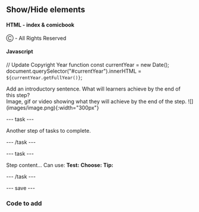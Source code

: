 ## Show/Hide elements

#### HTML - index & comicbook
<footer>
            <p> Ⓒ <span id="currentYear"></span> - All Rights Reserved</p>
        </footer>
        <script src="script.js"></script>

#### Javascript
// Update Copyright Year function 
const currentYear = new Date();
document.querySelector("#currentYear").innerHTML = `${currentYear.getFullYear()}`;




<div style="display: flex; flex-wrap: wrap">
<div style="flex-basis: 200px; flex-grow: 1; margin-right: 15px;">
Add an introductory sentence. What will learners achieve by the end of this step?
</div>
<div>
Image, gif or video showing what they will achieve by the end of the step. ![](images/image.png){:width="300px"}
</div>
</div>

--- task ---

Another step of tasks to complete.

--- /task ---

--- task ---

Step content... 
Can use:
**Test:**
**Choose:**
**Tip:**

--- /task ---

--- save ---

### Code to add

